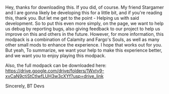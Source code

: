 Hey, thanks for downloading this. If you did, of course. My friend Stargamer and I are gonna likely be developing this for a little bit, and if you're reading this, thank you. But let me get to the point - 
Helping us with said development. So to put this even more simply, on the page, we want to help us debug by reporting bugs, also giving feedback to our project to help us improve on this and others in the future. 
However, for more information, this modpack is a combination of Calamity and Fargo's Souls, as well as many other small mods to enhance the experience. I hope that works out for you. But yeah, 
To summarize, we want your help to make this experience better, and we want you to enjoy playing this modpack.

Also, the full modpack can be downloaded here: https://drive.google.com/drive/folders/1Wxty9-xvCaN9ctjStCtIwfLUH3w3cXYf?usp=drive_link

Sincerely, BT Devs
